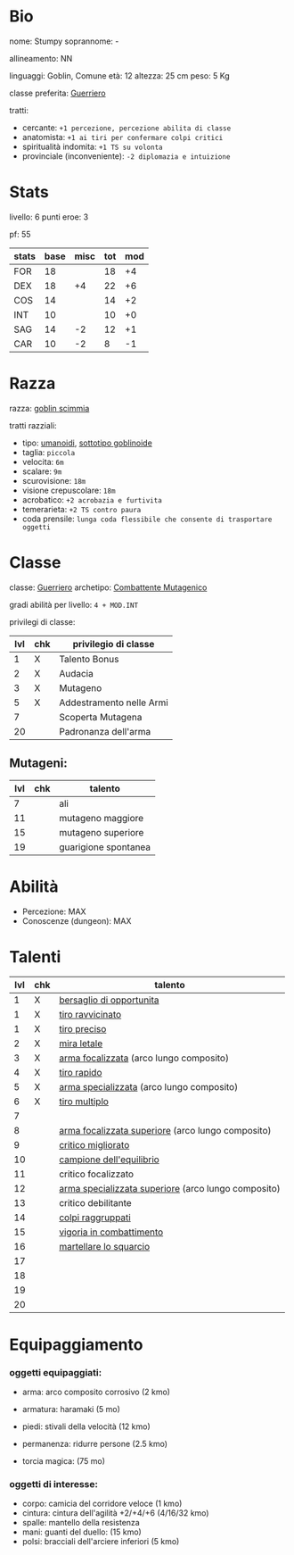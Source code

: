 # Bio

nome: Stumpy
soprannome: -

allineamento: NN

linguaggi: Goblin, Comune
età: 12
altezza: 25 cm
peso: 5 Kg

classe preferita: [Guerriero](https://golarion.altervista.org/wiki/Guerriero)

tratti:
 - cercante: `+1 percezione, percezione abilita di classe`
 - anatomista: `+1 ai tiri per confermare colpi critici`
 - spiritualità indomita: `+1 TS su volonta`
 - provinciale (inconveniente): `-2 diplomazia e intuizione`

# Stats

livello: 6
punti eroe: 3

pf: 55

| stats | base | misc | tot | mod |
| ----- | ---- | ---- | --- | --- |
| FOR   | 18   |      | 18  | +4  |
| DEX   | 18   | +4   | 22  | +6  |
| COS   | 14   |      | 14  | +2  |
| INT   | 10   |      | 10  | +0  |
| SAG   | 14   | -2   | 12  | +1  |
| CAR   | 10   | -2   | 8   | -1  |

# Razza

razza: [goblin scimmia](https://golarion.altervista.org/wiki/Razze/Goblin_Scimmia)

tratti razziali:
 - tipo: [umanoidi](https://golarion.altervista.org/wiki/Tipo_Umanoide), [sottotipo goblinoide](https://golarion.altervista.org/wiki/Sottotipo_Goblinoide)
 - taglia: `piccola`
 - velocita: `6m`
 - scalare: `9m`
 - scurovisione: `18m`
 - visione crepuscolare: `18m`
 - acrobatico: `+2 acrobazia e furtivita`
 - temerarieta: `+2 TS contro paura`
 - coda prensile: `lunga coda flessibile che consente di trasportare oggetti`

# Classe

classe: [Guerriero](https://golarion.altervista.org/wiki/Guerriero)
archetipo: [Combattente Mutagenico](https://golarion.altervista.org/wiki/Guerriero/Archetipi#Combattente_Mutagenico)

gradi abilità per livello: `4 + MOD.INT`

privilegi di classe: 

| lvl | chk | privilegio di classe     |
| --- | --- | ------------------------ |
| 1   | X   | Talento Bonus            |
| 2   | X   | Audacia                  |
| 3   | X   | Mutageno                 |
| 5   | X   | Addestramento nelle Armi |
| 7   |     | Scoperta Mutagena        |
| 20  |     | Padronanza dell'arma     |

## Mutageni:

| lvl | chk | talento              |
| --- | --- | -------------------- |
| 7   |     | ali                  |
| 11  |     | mutageno maggiore    |
| 15  |     | mutageno superiore   |
| 19  |     | guarigione spontanea |

# Abilità

- Percezione: MAX
- Conoscenze (dungeon): MAX

# Talenti

| lvl | chk | talento                                                                                                                  |
| --- | --- | ------------------------------------------------------------------------------------------------------------------------ |
| 1   | X   | [bersaglio di opportunita](https://golarion.altervista.org/wiki/Bersaglio_di_Opportunit%C3%A0)                           |
| 1   | X   | [tiro ravvicinato](https://golarion.altervista.org/wiki/Tiro_Ravvicinato)                                                |
| 1   | X   | [tiro preciso](https://golarion.altervista.org/wiki/Tiro_Preciso)                                                        |
| 2   | X   | [mira letale](https://golarion.altervista.org/wiki/Mira_Letale)                                                          |
| 3   | X   | [arma focalizzata](https://golarion.altervista.org/wiki/Arma_Focalizzata) (arco lungo composito)                         |
| 4   | X   | [tiro rapido](https://golarion.altervista.org/wiki/Tiro_Rapido)                                                          |
| 5   | X   | [arma specializzata](https://golarion.altervista.org/wiki/Arma_Specializzata) (arco lungo composito)                     |
| 6   | X   | [tiro multiplo](https://golarion.altervista.org/wiki/Tiro_Multiplo)                                                      |
| 7   |     |                                                                                                                          |
| 8   |     | [arma focalizzata superiore](https://golarion.altervista.org/wiki/Arma_Focalizzata_Superiore) (arco lungo composito)     |
| 9   |     | [critico migliorato](https://golarion.altervista.org/wiki/Critico_Migliorato)                                            |
| 10  |     | [campione dell'equilibrio](https://golarion.altervista.org/wiki/Campione_dell%27Equilibrio)                              |
| 11  |     | critico focalizzato                                                                                                      |
| 12  |     | [arma specializzata superiore](https://golarion.altervista.org/wiki/Arma_Specializzata_Superiore) (arco lungo composito) |
| 13  |     | critico debilitante                                                                                                      |
| 14  |     | [colpi raggruppati](https://golarion.altervista.org/wiki/Colpi_Raggruppati)                                              |
| 15  |     | [vigoria in combattimento](https://golarion.altervista.org/wiki/Vigoria_in_Combattimento)                                |
| 16  |     | [martellare lo squarcio](https://golarion.altervista.org/wiki/Martellare_lo_Squarcio)                                    |
| 17  |     |                                                                                                                          |
| 18  |     |                                                                                                                          |
| 19  |     |                                                                                                                          |
| 20  |     |                                                                                                                          |

# Equipaggiamento

### oggetti equipaggiati:
- arma: arco composito corrosivo (2 kmo)
- armatura: haramaki (5 mo)

- piedi: stivali della velocità (12 kmo)

- permanenza: ridurre persone (2.5 kmo)

- torcia magica: (75 mo)

### oggetti di interesse:
- corpo: camicia del corridore veloce (1 kmo)
- cintura: cintura dell'agilità +2/+4/+6 (4/16/32 kmo)
- spalle: mantello della resistenza
- mani: guanti del duello: (15 kmo)
- polsi: bracciali dell'arciere inferiori (5 kmo)
